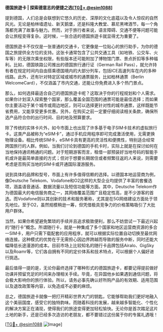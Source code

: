 **德国旅遊卡 | 探索德意志的便捷之选[[TG💪+ @esim1088](https://t.me/s/esim1088)]**

提到德国，人们总是会联想到它悠久的历史、深厚的文化底蕴以及令人惊叹的自然风光。无论是柏林墙遗址、新天鹅堡，还是科隆大教堂、慕尼黑啤酒节，每一个角落都充满了故事与魅力。然而，对于旅行者来说，语言障碍、交通不便等问题可能会让旅程变得复杂。这时候，一张合适的德国旅遊卡就显得尤为重要了。

德国旅遊卡不仅仅是一张普通的交通卡，它更像是一位贴心的旅行助手，为你的德国之旅提供全方位的支持。这张卡通常包含了公共交通工具（如地铁、公交车、火车等）的无限次乘坐权限，有些版本还可能附加了博物馆门票、景点折扣等多种福利。比如，德国铁路公司推出的德国旅行通行证（German Rail Pass），就允许持有者在规定时间内自由搭乘德国境内的大部分列车，包括ICE高速列车在内的多种线路。此外，还有针对特定区域或城市的通票服务，比如柏林通票（Berlin WelcomeCard），不仅涵盖了市内交通，还能让你免费进入多个热门景点。

那么，如何选择最适合自己的德国旅遊卡呢？这取决于你的行程规划和个人需求。如果你计划深入探索整个国家，那么覆盖全国范围的通票可能是最佳选择；而如果你主要活动于某个城市或周边地区，则可以选择更针对性的城市通票，这样既能节省费用，又能享受更多优惠。另外，在购买之前一定要仔细阅读相关条款，确保所选产品符合你的出行时间、目的地及预算要求。

除了传统的实体卡片外，如今市面上也出现了许多基于电子SIM卡技术的虚拟旅行卡。这类产品被称为“eSIM卡”，通过手机应用程序即可完成激活使用，无需更换物理设备。相比传统SIM卡，eSIM卡具有更高的灵活性和便携性，特别适合经常跨国旅行的人群。例如，当我们讨论到德国的手机卡时，实际上就是在探讨如何在当地保持通讯畅通的问题。对于短期游客而言，租借一部预装好当地号码的智能手机或许是最简单直接的方式；但对于想要长期居住或者频繁往返的人来说，则需要考虑是否购买当地的SIM卡或开通国际漫游服务。

说到具体的品牌和型号，市面上有许多值得信赖的选择。以德国本地运营商为例，像Deutsche Telekom、Vodafone和O2这样的大型企业均提供了丰富的套餐选项，涵盖语音通话、数据流量以及短信功能等方面。其中，Deutsche Telekom作为德国最大的电信服务商之一，其网络覆盖范围广且稳定性高，是不少游客的首选。而Vodafone则以其创新的技术和服务著称，尤其是在5G网络建设方面处于领先地位。至于O2，虽然规模稍逊一筹，但凭借极具竞争力的价格策略吸引了大批用户群体。

当然，如果你希望避免繁琐的手续并且追求极致便利，那么不妨尝试一下最近兴起的“随行卡”概念。所谓随行卡，就是一种集成了多个国家和地区运营商资源的多合一SIM卡，用户只需下载配套的应用程序，就可以根据实际位置自动切换至最优网络连接。这种模式的优势在于无需担心因边界跨越而导致的服务中断，同时还能大幅降低长途漫游的成本。目前市场上比较知名的随行卡品牌包括Airalo、GigSky以及Roamr等，它们各自拥有不同的定价体系和技术特点，可以根据个人偏好进行挑选。

最后值得一提的是，无论你最终选择了哪种形式的德国旅遊卡，都要记得提前做好功课并预留充足的时间来办理相关手续。毕竟，在异国他乡如果遇到通信问题，将会极大影响你的旅行体验。所以，请务必事先确认好所购产品的有效期、适用范围以及退改政策等内容，以免造成不必要的麻烦。

总之，德国旅遊卡就像一把打开精彩世界大门的钥匙，它能够帮助我们更好地融入这个美丽国度，感受它的独特韵味。而随着科技的发展，越来越多智能化、个性化的解决方案正在涌现，使得我们的旅途变得更加轻松愉快。无论你是首次踏足这片土地的新手，还是已经多次造访的老朋友，都不要错过这份属于你的专属礼遇哦！

[[TG💪+ @esim1088](https://t.me/s/esim1088) ![Image](https://i.postimg.cc/4NQfJmqS/Snipaste-2025-05-13-00-14-12.png)]